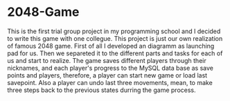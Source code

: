 # 2048-Game
This is the first trial group project in my programming school and I decided to write this game with one collegue. This project is just our own realization of famous 2048 game. First of all I developed an diagramm as launching pad for us. Then we separeted it to the different parts and tasks for each of us and start to realize. The game saves different players through their nicknames, and each player's progress to the MySQL data base as save points and players, therefore, a player can start new game or load last savepoint. Also a player can undo last three movements, mean, to make three steps back to the previous states durring the game process.
